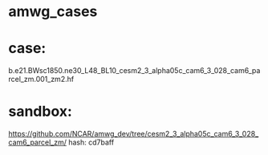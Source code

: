 # amwg_cases

# case: 
b.e21.BWsc1850.ne30_L48_BL10_cesm2_3_alpha05c_cam6_3_028_cam6_parcel_zm.001_zm2.hf

# sandbox:  
https://github.com/NCAR/amwg_dev/tree/cesm2_3_alpha05c_cam6_3_028_cam6_parcel_zm/
hash: cd7baff






